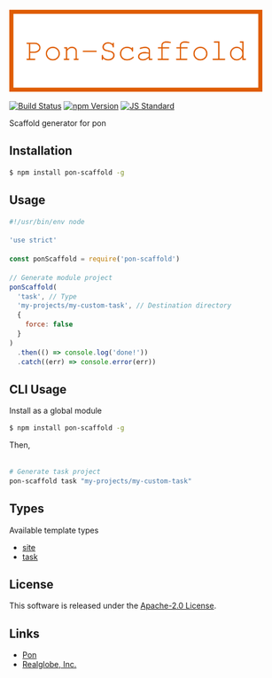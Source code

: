  <img src="assets/images/pon-scaffold-banner.png" alt="Title Banner"
                    height="148"
                    style="height:148px"
/>


<!---
This file is generated by ape-tmpl. Do not update manually.
--->

<!-- Badge Start -->
<a name="badges"></a>

[![Build Status][bd_travis_shield_url]][bd_travis_url]
[![npm Version][bd_npm_shield_url]][bd_npm_url]
[![JS Standard][bd_standard_shield_url]][bd_standard_url]

[bd_repo_url]: https://github.com/realglobe-Inc/pon-scaffold
[bd_travis_url]: http://travis-ci.org/realglobe-Inc/pon-scaffold
[bd_travis_shield_url]: http://img.shields.io/travis/realglobe-Inc/pon-scaffold.svg?style=flat
[bd_travis_com_url]: http://travis-ci.com/realglobe-Inc/pon-scaffold
[bd_travis_com_shield_url]: https://api.travis-ci.com/realglobe-Inc/pon-scaffold.svg?token=
[bd_license_url]: https://github.com/realglobe-Inc/pon-scaffold/blob/master/LICENSE
[bd_codeclimate_url]: http://codeclimate.com/github/realglobe-Inc/pon-scaffold
[bd_codeclimate_shield_url]: http://img.shields.io/codeclimate/github/realglobe-Inc/pon-scaffold.svg?style=flat
[bd_codeclimate_coverage_shield_url]: http://img.shields.io/codeclimate/coverage/github/realglobe-Inc/pon-scaffold.svg?style=flat
[bd_gemnasium_url]: https://gemnasium.com/realglobe-Inc/pon-scaffold
[bd_gemnasium_shield_url]: https://gemnasium.com/realglobe-Inc/pon-scaffold.svg
[bd_npm_url]: http://www.npmjs.org/package/pon-scaffold
[bd_npm_shield_url]: http://img.shields.io/npm/v/pon-scaffold.svg?style=flat
[bd_standard_url]: http://standardjs.com/
[bd_standard_shield_url]: https://img.shields.io/badge/code%20style-standard-brightgreen.svg

<!-- Badge End -->


<!-- Description Start -->
<a name="description"></a>

Scaffold generator for pon

<!-- Description End -->


<!-- Overview Start -->
<a name="overview"></a>



<!-- Overview End -->


<!-- Sections Start -->
<a name="sections"></a>

<!-- Section from "doc/guides/01.Installation.md.hbs" Start -->

<a name="section-doc-guides-01-installation-md"></a>

Installation
-----

```bash
$ npm install pon-scaffold -g
```


<!-- Section from "doc/guides/01.Installation.md.hbs" End -->

<!-- Section from "doc/guides/02.Usage.md.hbs" Start -->

<a name="section-doc-guides-02-usage-md"></a>

Usage
---------

```javascript
#!/usr/bin/env node

'use strict'

const ponScaffold = require('pon-scaffold')

// Generate module project
ponScaffold(
  'task', // Type
  'my-projects/my-custom-task', // Destination directory
  {
    force: false
  }
)
  .then(() => console.log('done!'))
  .catch((err) => console.error(err))

```


<!-- Section from "doc/guides/02.Usage.md.hbs" End -->

<!-- Section from "doc/guides/03.CLI.md.hbs" Start -->

<a name="section-doc-guides-03-cli-md"></a>

CLI Usage
---------

Install as a global module


```bash
$ npm install pon-scaffold -g
```

Then,

```bash

# Generate task project
pon-scaffold task "my-projects/my-custom-task"

```


<!-- Section from "doc/guides/03.CLI.md.hbs" End -->

<!-- Section from "doc/guides/04.Templates.md.hbs" Start -->

<a name="section-doc-guides-04-templates-md"></a>

Types
---------

Available template types

+ [site](assets/tmpl/site)
+ [task](assets/tmpl/task)


<!-- Section from "doc/guides/04.Templates.md.hbs" End -->


<!-- Sections Start -->


<!-- LICENSE Start -->
<a name="license"></a>

License
-------
This software is released under the [Apache-2.0 License](https://github.com/realglobe-Inc/pon-scaffold/blob/master/LICENSE).

<!-- LICENSE End -->


<!-- Links Start -->
<a name="links"></a>

Links
------

+ [Pon][pon_url]
+ [Realglobe, Inc.][realglobe,_inc__url]

[pon_url]: https://github.com/realglobe-Inc/pon
[realglobe,_inc__url]: http://realglobe.jp

<!-- Links End -->
